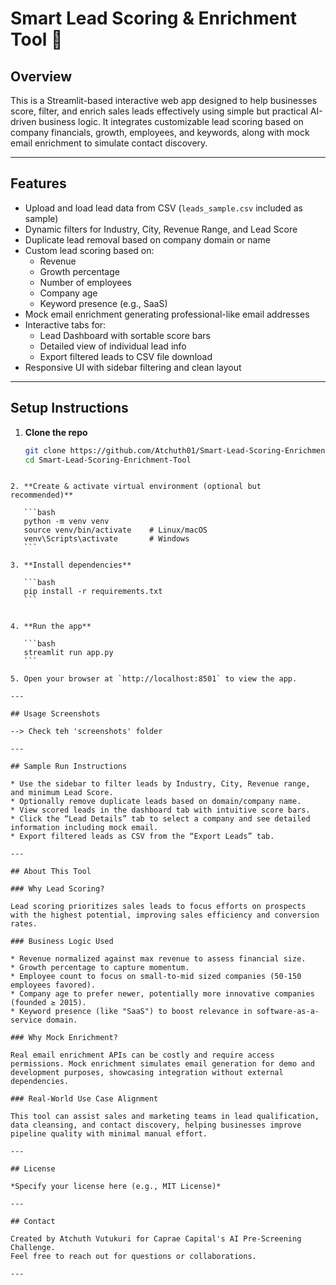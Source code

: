 
# Smart Lead Scoring & Enrichment Tool 🚀

## Overview

This is a Streamlit-based interactive web app designed to help businesses score, filter, and enrich sales leads effectively using simple but practical AI-driven business logic. It integrates customizable lead scoring based on company financials, growth, employees, and keywords, along with mock email enrichment to simulate contact discovery.

---

## Features

- Upload and load lead data from CSV (`leads_sample.csv` included as sample)  
- Dynamic filters for Industry, City, Revenue Range, and Lead Score  
- Duplicate lead removal based on company domain or name  
- Custom lead scoring based on:  
  - Revenue  
  - Growth percentage  
  - Number of employees  
  - Company age  
  - Keyword presence (e.g., SaaS)  
- Mock email enrichment generating professional-like email addresses  
- Interactive tabs for:  
  - Lead Dashboard with sortable score bars  
  - Detailed view of individual lead info  
  - Export filtered leads to CSV file download  
- Responsive UI with sidebar filtering and clean layout

---

## Setup Instructions

1. **Clone the repo**  
   ```bash
   git clone https://github.com/Atchuth01/Smart-Lead-Scoring-Enrichment-Tool.git
   cd Smart-Lead-Scoring-Enrichment-Tool
````

2. **Create & activate virtual environment (optional but recommended)**

   ```bash
   python -m venv venv
   source venv/bin/activate    # Linux/macOS
   venv\Scripts\activate       # Windows
   ```

3. **Install dependencies**

   ```bash
   pip install -r requirements.txt
   ```


4. **Run the app**

   ```bash
   streamlit run app.py
   ```

5. Open your browser at `http://localhost:8501` to view the app.

---

## Usage Screenshots

--> Check teh 'screenshots' folder

---

## Sample Run Instructions

* Use the sidebar to filter leads by Industry, City, Revenue range, and minimum Lead Score.
* Optionally remove duplicate leads based on domain/company name.
* View scored leads in the dashboard tab with intuitive score bars.
* Click the “Lead Details” tab to select a company and see detailed information including mock email.
* Export filtered leads as CSV from the “Export Leads” tab.

---

## About This Tool

### Why Lead Scoring?

Lead scoring prioritizes sales leads to focus efforts on prospects with the highest potential, improving sales efficiency and conversion rates.

### Business Logic Used

* Revenue normalized against max revenue to assess financial size.
* Growth percentage to capture momentum.
* Employee count to focus on small-to-mid sized companies (50-150 employees favored).
* Company age to prefer newer, potentially more innovative companies (founded ≥ 2015).
* Keyword presence (like "SaaS") to boost relevance in software-as-a-service domain.

### Why Mock Enrichment?

Real email enrichment APIs can be costly and require access permissions. Mock enrichment simulates email generation for demo and development purposes, showcasing integration without external dependencies.

### Real-World Use Case Alignment

This tool can assist sales and marketing teams in lead qualification, data cleansing, and contact discovery, helping businesses improve pipeline quality with minimal manual effort.

---

## License

*Specify your license here (e.g., MIT License)*

---

## Contact

Created by Atchuth Vutukuri for Caprae Capital's AI Pre-Screening Challenge.
Feel free to reach out for questions or collaborations.

---

